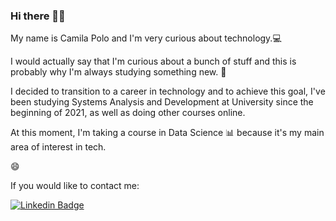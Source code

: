 ### Hi there 🙋‍♀️

<p>My name is Camila Polo and I'm very curious about technology.💻 </p>

<p> I would actually say that I'm curious about a bunch of stuff and this is probably why I'm always studying something new. 🤭</p>


<p>I decided to transition to a career in technology and to achieve this goal, I've been studying Systems Analysis and Development at University since the beginning of 2021, as well as doing other courses online.</p>


<p> At this moment, I'm taking a course in Data Science 📊 because it's my main area of interest in tech. 
  
  😄
  
 If you would like to contact me:



[![Linkedin Badge](https://img.shields.io/badge/-LinkedIn-blue?style=flat-square&logo=Linkedin&logoColor=white&link=https://www.linkedin.com/in/camilaspolo/)](https://www.linkedin.com/in/camilaspolo/)

<!--
**camilasp/camilasp** is a ✨ _special_ ✨ repository because its `README.md` (this file) appears on your GitHub profile.

Here are some ideas to get you started:

- 🔭 I’m currently working on ...
- 🌱 I’m currently learning ...
- 👯 I’m looking to collaborate on ...
- 🤔 I’m looking for help with ...
- 💬 Ask me about ...
- 📫 How to reach me: ...
- 😄 Pronouns: ...
- ⚡ Fun fact: ...
-->
